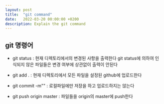```yaml
---
layout: post
title:  "git command"
date:   2022-03-20 00:00:00 +0200
description: Explain the git command
---
```

git 명령어
--------------------------------------
- git status :
현재 디렉토리에서의 변경된 사항을 출력한다 
git status에 의하여 인식되지 않은 파일들은 변경 여부에 상관없이 출력이 안된다 

- git add . :
현재 디렉토리에서 모든 파일을 설정된 github에 업로드한다 

- git commit -m"" :
로컬파일에만 저장을 하고 업로드하지는 않는다

- git push origin master :
파일들을 origin의 master에 push한다 

